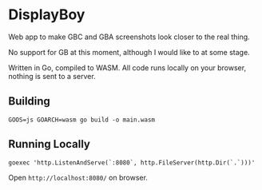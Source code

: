 # DisplayBoy
Web app to make GBC and GBA screenshots look closer to the real thing.

No support for GB at this moment, although I would like to at some stage.

Written in Go, compiled to WASM. All code runs locally on your browser, nothing is sent to a server.

## Building
```
GOOS=js GOARCH=wasm go build -o main.wasm
```

## Running Locally
```
goexec 'http.ListenAndServe(`:8080`, http.FileServer(http.Dir(`.`)))'
```

Open `http://localhost:8080/` on browser.
